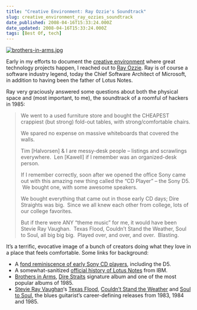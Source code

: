 ```yaml
---
title: "Creative Environment: Ray Ozzie's Soundtrack"
slug: creative_environment_ray_ozzies_soundtrack
date_published: 2008-04-16T15:33:24.000Z
date_updated: 2008-04-16T15:33:24.000Z
tags: [Best Of, tech]
---
```


[![brothers-in-arms.jpg](https://cdn.glitch.global/d45aff89-36ba-46db-8c7c-3da7c8a93931/brothers-in-arms.jpg?v=1674630670971)](http://www.amazon.com/exec/obidos/ASIN/B00004Y6NP/2020-20)

Early in my efforts to document the [creative environment](/2008/04/the-creative-environment) where great technology projects happen, I reached out to [Ray Ozzie](http://en.wikipedia.org/wiki/Ray_Ozzie). Ray is of course a software industry legend, today the Chief Software Architect of Microsoft, in addition to having been the father of Lotus Notes.

Ray very graciously answered some questions about both the physical space and (most important, to me), the soundtrack of a roomful of hackers in 1985:

> We went to a used furniture store and bought the CHEAPEST crappiest (but strong) fold-out tables, with strong/comfortable chairs.
> 
> We spared no expense on massive whiteboards that covered the walls.
> 
> Tim [Halvorsen] & I are messy-desk people – listings and scrawlings everywhere.  Len [Kawell] if I remember was an organized-desk person.
> 
> If I remember correctly, soon after we opened the office Sony came out with this amazing new thing called the “CD Player” – the Sony D5.  We bought one, with some awesome speakers.
> 
> We bought everything that came out in those early CD days; Dire Straights was big.  Since we all knew each other from college, lots of our college favorites.
> 
> But if there were ANY “theme music” for me, it would have been Stevie Ray Vaughan.  Texas Flood, Couldn’t Stand the Weather, Soul to Soul, all big big big.  Played over, and over, and over.  Blasting.

It’s a terrific, evocative image of a bunch of creators doing what they love in a place that feels comfortable. Some links for background:

- A [fond reminiscence of early Sony CD players](http://www.enjoythemusic.com/magazine/equipment/0703/midmonth/bestportable.htm), including the D5.
- A somewhat-sanitized [official history of Lotus Notes](https://www.notesmail.com/home.nsf/ls-NDHistory-pdf.pdf) from IBM.
- [Brothers in Arms](http://www.amazon.com/exec/obidos/ASIN/B00004Y6NP/2020-20), [Dire Straits](http://en.wikipedia.org/wiki/Dire_Straits) signature album and one of the most popular albums of 1985.
- [Stevie Ray Vaughan](http://en.wikipedia.org/wiki/Stevie_Ray_Vaughan)‘s [Texas Flood](http://www.amazon.com/exec/obidos/ASIN/B00000ICN5/2020-20), [Couldn’t Stand the Weather](http://www.amazon.com/exec/obidos/ASIN/B00000ICN6/2020-20) and [Soul to Soul](http://www.amazon.com/exec/obidos/ASIN/B00000ICN7/2020-20), the blues guitarist’s career-defining releases from 1983, 1984 and 1985.
